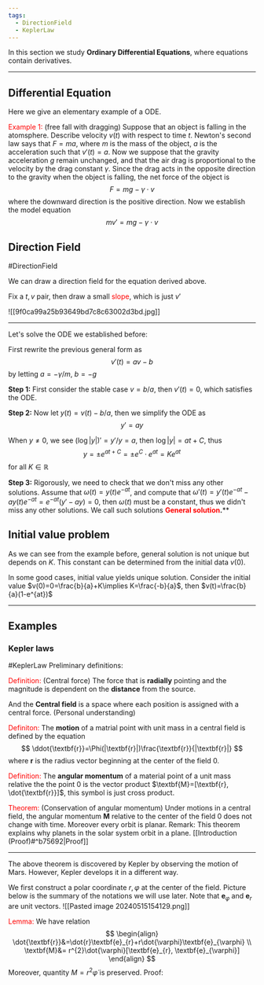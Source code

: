 ```yaml
---
tags:
  - DirectionField
  - KeplerLaw
---
```


In this section we study **Ordinary Differential Equations**, where equations contain derivatives.

---

## Differential Equation

Here we give an elementary example of a ODE.

<font color="#ff0000">Example 1:</font> (free fall with dragging) Suppose that an object is falling in the atomsphere. Describe velocity $v(t)$ with respect to time $t$. Newton's second law says that $F=ma$, where $m$ is the mass of the object, $a$ is the acceleration such that $v'(t)=a$. Now we suppose that the gravity acceleration $g$ remain unchanged, and that the air drag is proportional to the velocity by the drag constant $\gamma$. Since the drag acts in the opposite direction to the gravity when the object is falling, the net force of the object is 
$$
F=mg-\gamma\cdot v
$$
where the downward direction is the positive direction. Now we establish the model equation
$$
mv'=mg-\gamma\cdot v
$$

## Direction Field
#DirectionField

We can draw a direction field for the equation derived above. 

Fix a $t, v$ pair, then draw a small <font color="#ff0000">slope</font>, which is just $v'$

![[9f0ca99a25b93649bd7c8c63002d3bd.jpg]]

---

Let's solve the ODE we established before:

First rewrite the previous general form as 
$$
v'(t)=av-b
$$
by letting $a=-\gamma/m$, $b=-g$

**Step 1:** First consider the stable case $v=b/a$, then $v'(t)=0$, which satisfies the ODE.

**Step 2:** Now let $y(t)=v(t)-b/a$, then we simplify the ODE as 
$$
y'=ay
$$

When $y\neq 0$, we see $(\log |y|)'=y'/y=a$, then $\log |y|=at+C$, thus
$$
y=\pm e^{at+C}=\pm e^{C}\cdot e^{at}=Ke^{at}
$$
for all $K\in\mathbb{R}$ 

**Step 3:** Rigorously, we need to check that we don't miss any other solutions. Assume that $\omega(t)=y(t)e^{-at}$, and compute that $\omega'(t)=y'(t)e^{-at}-ay(t)e^{-at}=e^{-at}(y'-ay)=0$, then $\omega(t)$ must be a constant, thus we didn't miss any other solutions. We call such solutions **<font color="#ff0000">General solution</font>.****

## Initial value problem

As we can see from the example before, general solution is not unique but depends on $K$. This constant can be determined from the initial data $v(0)$.

In some good cases, initial value yields unique solution. Consider the initial value $v(0)=0=\frac{b}{a}+K\implies K=\frac{-b}{a}$, then $v(t)=\frac{b}{a}(1-e^{at})$ 

---

## Examples

### Kepler laws
#KeplerLaw
Preliminary definitions:

<font color="#ff0000">Definition:</font> (Central force) The force that is **radially** pointing and the magnitude is dependent on the **distance** from the source.

And the **Central field** is a space where each position is assigned with a central force. (Personal understanding)

<font color="#ff0000">Definiton:</font> The **motion** of a matrial point with unit mass in a central field is defined by the equation
$$
\ddot{\textbf{r}}=\Phi(|\textbf{r}|)\frac{\textbf{r}}{|\textbf{r}|} 
$$
where $\textbf{r}$ is the radius vector beginning at the center of the field 0.

<font color="#ff0000">Definition:</font> The **angular momentum** of a material point of a unit mass relative the the point 0 is the vector product $\textbf{M}=[\textbf{r}, \dot{\textbf{r}}]$, this symbol is just cross product.

<font color="#ff0000">Theorem:</font> (Conservation of angular momentum) Under motions in a central field, the angular momentum $\textbf{M}$ relative to the center of the field 0 does not change with time. Moreover every orbit is planar.
	Remark: This theorem explains why planets in the solar system orbit in a plane.
	[[Introduction (Proof)#^b75692|Proof]]

---

The above theorem is discovered by Kepler by observing the motion of Mars. However, Kepler develops it in a different way.

We first construct a polar coordinate $r, \varphi$ at the center of the field. Picture below is the summary of the notations we will use later. Note that ${} \textbf{e}_{\varphi} {}$ and $\textbf{e}_{r}$ are unit vectors.
![[Pasted image 20240515154129.png]]

<font color="#ff0000">Lemma:</font> We have relation
$$
\begin{align}
\dot{\textbf{r}}&=\dot{r}\textbf{e}_{r}+r\dot{\varphi}\textbf{e}_{\varphi} \\
\textbf{M}&= r^{2}\dot{\varphi}[\textbf{e}_{r}, \textbf{e}_{\varphi}]
\end{align}
$$
Moreover, quantity $M=r^{2}\dot{\varphi}$ is preserved.
	Proof: 



